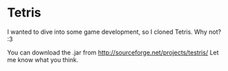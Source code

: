 Tetris
======
I wanted to dive into some game development, so I cloned Tetris. Why not? :3

You can download the .jar from http://sourceforge.net/projects/testris/
Let me know what you think.
